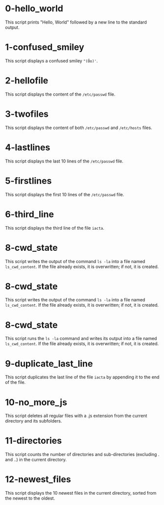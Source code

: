 # 0-hello_world

This script prints "Hello, World" followed by a new line to the standard output.
# 1-confused_smiley

This script displays a confused smiley `"(Ôo)'`.

# 2-hellofile

This script displays the content of the `/etc/passwd` file.

# 3-twofiles

This script displays the content of both `/etc/passwd` and `/etc/hosts` files.

# 4-lastlines

This script displays the last 10 lines of the `/etc/passwd` file.

# 5-firstlines

This script displays the first 10 lines of the `/etc/passwd` file.

# 6-third_line

This script displays the third line of the file `iacta`.

# 8-cwd_state

This script writes the output of the command `ls -la` into a file named `ls_cwd_content`. If the file already exists, it is overwritten; if not, it is created.

# 8-cwd_state

This script writes the output of the command `ls -la` into a file named `ls_cwd_content`. If the file already exists, it is overwritten; if not, it is created.

# 8-cwd_state

This script runs the `ls -la` command and writes its output into a file named `ls_cwd_content`. If the file already exists, it is overwritten; if not, it is created.

# 9-duplicate_last_line

This script duplicates the last line of the file `iacta` by appending it to the end of the file.

# 10-no_more_js

This script deletes all regular files with a .js extension from the current directory and its subfolders.

# 11-directories

This script counts the number of directories and sub-directories (excluding . and ..) in the current directory.

# 12-newest_files

This script displays the 10 newest files in the current directory, sorted from the newest to the oldest.
